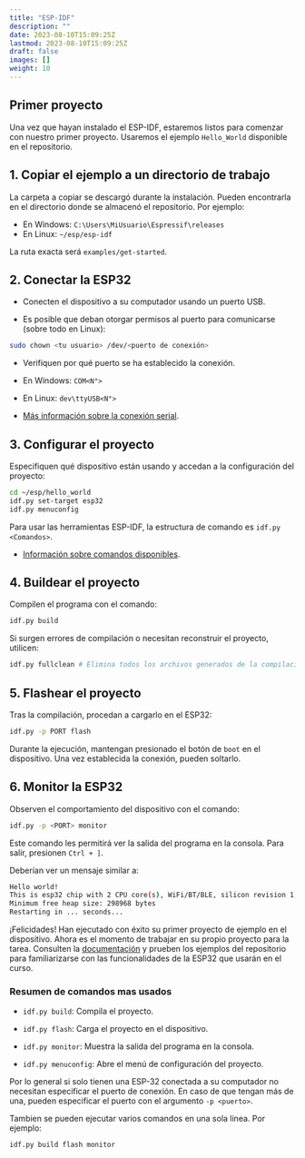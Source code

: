 ```yaml
---
title: "ESP-IDF"
description: ""
date: 2023-08-10T15:09:25Z
lastmod: 2023-08-10T15:09:25Z
draft: false
images: []
weight: 10
---
```


## Primer proyecto

Una vez que hayan instalado el ESP-IDF, estaremos listos para comenzar con nuestro primer proyecto. Usaremos el ejemplo `Hello_World` disponible en el repositorio.

## 1. Copiar el ejemplo a un directorio de trabajo

La carpeta a copiar se descargó durante la instalación. Pueden encontrarla en el directorio donde se almacenó el repositorio. Por ejemplo:

- En Windows: `C:\Users\MiUsuario\Espressif\releases`
- En Linux: `~/esp/esp-idf`

La ruta exacta será `examples/get-started`.

## 2. Conectar la ESP32

- Conecten el dispositivo a su computador usando un puerto USB.

- Es posible que deban otorgar permisos al puerto para comunicarse (sobre todo en Linux):

```bash
sudo chown <tu usuario> /dev/<puerto de conexión>
```

- Verifiquen por qué puerto se ha establecido la conexión.

- En Windows: `COM<N°>`

- En Linux: `dev\ttyUSB<N°>`

- [Más información sobre la conexión serial](https://docs.espressif.com/projects/esp-idf/en/latest/esp32/get-started/establish-serial-connection.html).

## 3. Configurar el proyecto

Especifiquen qué dispositivo están usando y accedan a la configuración del proyecto:

```bash
cd ~/esp/hello_world
idf.py set-target esp32
idf.py menuconfig
```

Para usar las herramientas ESP-IDF, la estructura de comando es `idf.py <Comandos>`.

- [Información sobre comandos disponibles](https://docs.espressif.com/projects/esp-idf/en/latest/esp32/api-guides/tools/idf-py.html).

## 4. Buildear el proyecto

Compilen el programa con el comando:

```bash
idf.py build
```

Si surgen errores de compilación o necesitan reconstruir el proyecto, utilicen:

```bash
idf.py fullclean # Elimina todos los archivos generados de la compilación
```

## 5. Flashear el proyecto

Tras la compilación, procedan a cargarlo en el ESP32:

```bash
idf.py -p PORT flash
```

Durante la ejecución, mantengan presionado el botón de `boot` en el dispositivo. Una vez establecida la conexión, pueden soltarlo.

## 6. Monitor la ESP32

Observen el comportamiento del dispositivo con el comando:

```bash
idf.py -p <PORT> monitor
```

Este comando les permitirá ver la salida del programa en la consola. Para salir, presionen `Ctrl + ]`.

Deberían ver un mensaje similar a:

```bash
Hello world!
This is esp32 chip with 2 CPU core(s), WiFi/BT/BLE, silicon revision 1, 2 MB external flash
Minimum free heap size: 298968 bytes
Restarting in ... seconds...
```

¡Felicidades! Han ejecutado con éxito su primer proyecto de ejemplo en el dispositivo. Ahora es el momento de trabajar en su propio proyecto para la tarea. Consulten la [documentación](https://docs.espressif.com/projects/esp-idf/en/latest/esp32/index.html) y prueben los ejemplos del repositorio para familiarizarse con las funcionalidades de la ESP32 que usarán en el curso.

### Resumen de comandos mas usados

- `idf.py build`: Compila el proyecto.

- `idf.py flash`: Carga el proyecto en el dispositivo.

- `idf.py monitor`: Muestra la salida del programa en la consola.

- `idf.py menuconfig`: Abre el menú de configuración del proyecto.

Por lo general si solo tienen una ESP-32 conectada a su computador no necesitan especificar el puerto de conexión. En caso de que tengan más de una, pueden especificar el puerto con el argumento `-p <puerto>`.

Tambien se pueden ejecutar varios comandos en una sola linea. Por ejemplo:

```bash
idf.py build flash monitor
```

